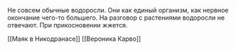 Не совсем обычные водоросли.
Они как единый организм, как нервное окончание чего-то большего.
На разговор с растениями водоросли не отвечают.
При прикосновении жжется.


[[Маяк в Никодранасе]]
[[Вероника Карво]]